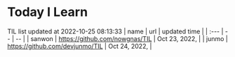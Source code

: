 # Today I Learn 
TIL list updated at 2022-10-25 08:13:33
| name | url | updated time |
| :--- | -- | -- |
| sanwon | https://github.com/nowgnas/TIL | Oct 23, 2022, |
| junmo | https://github.com/devjunmo/TIL | Oct 24, 2022, |
